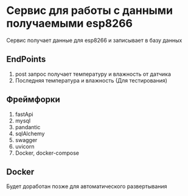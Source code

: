 # Сервис для работы с данными получаемыми esp8266

Сервис получает данные для esp8266 и записывает в базу данных

## EndPoints

1. post запрос получает температуру и влажность от датчика
2. Последняя температура и влажность (Для тестирования)

## Фреймфорки

1. fastApi
2. mysql
3. pandantic
4. sqlAlchemy
5. swagger
6. uvicorn
7. Docker, docker-compose

## Docker

Будет доработан позже для автоматического развертывания